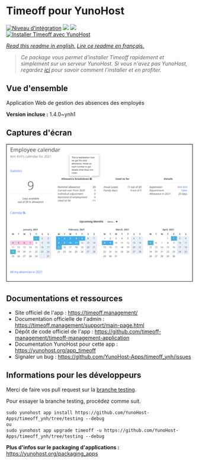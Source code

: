 # Timeoff pour YunoHost

[![Niveau d'intégration](https://dash.yunohost.org/integration/timeoff.svg)](https://dash.yunohost.org/appci/app/timeoff) ![](https://ci-apps.yunohost.org/ci/badges/timeoff.status.svg) ![](https://ci-apps.yunohost.org/ci/badges/timeoff.maintain.svg)  
[![Installer Timeoff avec YunoHost](https://install-app.yunohost.org/install-with-yunohost.svg)](https://install-app.yunohost.org/?app=timeoff)

*[Read this readme in english.](./README.md)*
*[Lire ce readme en français.](./README_fr.md)*

> *Ce package vous permet d'installer Timeoff rapidement et simplement sur un serveur YunoHost.
Si vous n'avez pas YunoHost, regardez [ici](https://yunohost.org/#/install) pour savoir comment l'installer et en profiter.*

## Vue d'ensemble

Application Web de gestion des absences des employés

**Version incluse :** 1.4.0~ynh1



## Captures d'écran

![](./doc/screenshots/smartmockups_kkjk5hh4-p-2000.png)

## Documentations et ressources

* Site officiel de l'app : https://timeoff.management/
* Documentation officielle de l'admin : https://timeoff.management/support/main-page.html
* Dépôt de code officiel de l'app : https://github.com/timeoff-management/timeoff-management-application
* Documentation YunoHost pour cette app : https://yunohost.org/app_timeoff
* Signaler un bug : https://github.com/YunoHost-Apps/timeoff_ynh/issues

## Informations pour les développeurs

Merci de faire vos pull request sur la [branche testing](https://github.com/YunoHost-Apps/timeoff_ynh/tree/testing).

Pour essayer la branche testing, procédez comme suit.
```
sudo yunohost app install https://github.com/YunoHost-Apps/timeoff_ynh/tree/testing --debug
ou
sudo yunohost app upgrade timeoff -u https://github.com/YunoHost-Apps/timeoff_ynh/tree/testing --debug
```

**Plus d'infos sur le packaging d'applications :** https://yunohost.org/packaging_apps